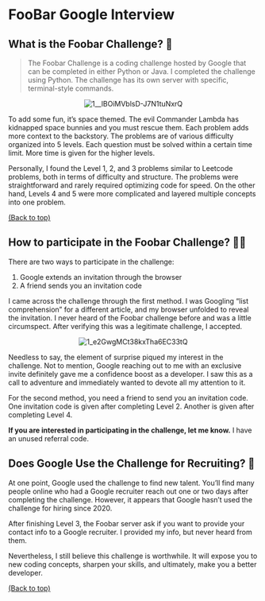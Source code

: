 <div id="top"></div>

# FooBar Google Interview

## What is the Foobar Challenge? 🧐

> The Foobar Challenge is a coding challenge hosted by Google that can be completed in either Python or Java. I completed the challenge using Python. The challenge has its own server with specific, terminal-style commands.

<div align="center">

![1__lBOiMVblsD-J7N1tuNxrQ](https://user-images.githubusercontent.com/81584201/183710089-fea734bb-a5f5-432c-9f25-bf9ca191581b.jpeg)

</div>
To add some fun, it’s space themed. The evil Commander Lambda has kidnapped space bunnies and you must rescue them. Each problem adds more context to the backstory. The problems are of various difficulty organized into 5 levels. Each question must be solved within a certain time limit. More time is given for the higher levels.

Personally, I found the Level 1, 2, and 3 problems similar to Leetcode problems, both in terms of difficulty and structure. The problems were straightforward and rarely required optimizing code for speed. On the other hand, Levels 4 and 5 were more complicated and layered multiple concepts into one problem.

<a href="#top" align="right">(Back to top)</a>

## How to participate in the Foobar Challenge? 🙋‍♀️

There are two ways to participate in the challenge:
1. Google extends an invitation through the browser
2. A friend sends you an invitation code

I came across the challenge through the first method. I was Googling “list comprehension” for a different article, and my browser unfolded to reveal the invitation. I never heard of the Foobar challenge before and was a little circumspect. After verifying this was a legitimate challenge, I accepted.

<div align="center"> 

![1_e2GwgMCt38kxTha6EC33tQ](https://user-images.githubusercontent.com/81584201/183712686-66f65d8e-7cc5-48d5-8430-9bea9fe89806.jpeg)


</div>


Needless to say, the element of surprise piqued my interest in the challenge. Not to mention, Google reaching out to me with an exclusive invite definitely gave me a confidence boost as a developer. I saw this as a call to adventure and immediately wanted to devote all my attention to it.

For the second method, you need a friend to send you an invitation code. One invitation code is given after completing Level 2. Another is given after completing Level 4.

**If you are interested in participating in the challenge, let me know.** I have an unused referral code.

## Does Google Use the Challenge for Recruiting? 🤑

At one point, Google used the challenge to find new talent. You’ll find many people online who had a Google recruiter reach out one or two days after completing the challenge. However, it appears that Google hasn’t used the challenge for hiring since 2020.

After finishing Level 3, the Foobar server ask if you want to provide your contact info to a Google recruiter. I provided my info, but never heard from them.

Nevertheless, I still believe this challenge is worthwhile. It will expose you to new coding concepts, sharpen your skills, and ultimately, make you a better developer.

<a href="#top" align="right">(Back to top)</a>
